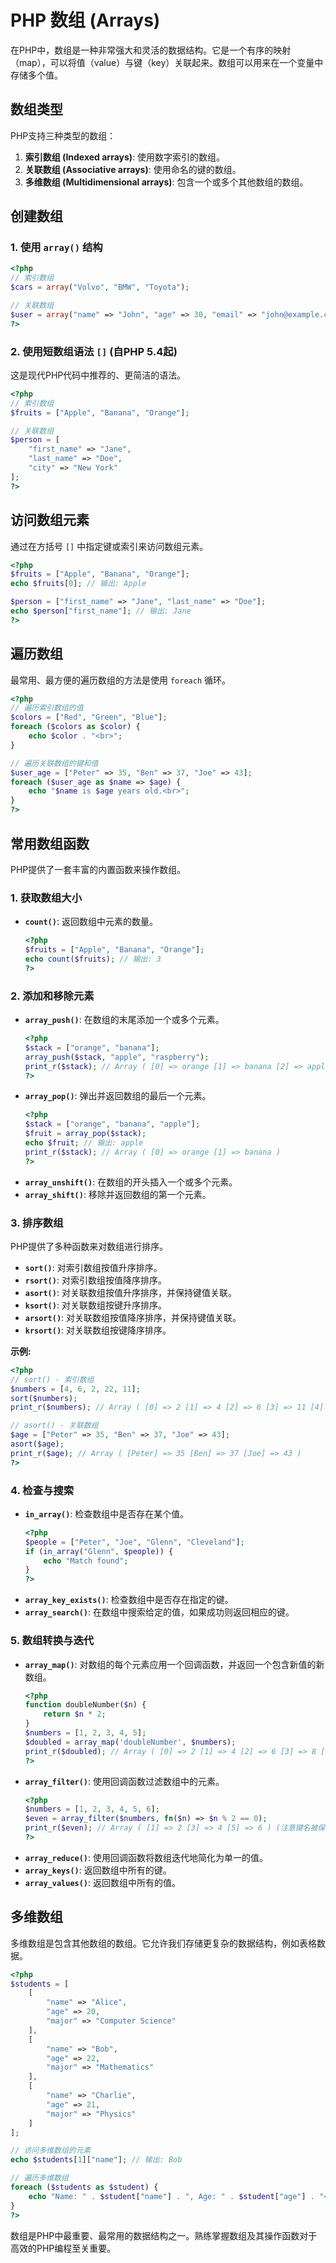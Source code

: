 # PHP 数组 (Arrays)

在PHP中，数组是一种非常强大和灵活的数据结构。它是一个有序的映射（map），可以将值（value）与键（key）关联起来。数组可以用来在一个变量中存储多个值。

## 数组类型

PHP支持三种类型的数组：
1.  **索引数组 (Indexed arrays)**: 使用数字索引的数组。
2.  **关联数组 (Associative arrays)**: 使用命名的键的数组。
3.  **多维数组 (Multidimensional arrays)**: 包含一个或多个其他数组的数组。

## 创建数组

### 1. 使用 `array()` 结构
```php
<?php
// 索引数组
$cars = array("Volvo", "BMW", "Toyota");

// 关联数组
$user = array("name" => "John", "age" => 30, "email" => "john@example.com");
?>
```

### 2. 使用短数组语法 `[]` (自PHP 5.4起)
这是现代PHP代码中推荐的、更简洁的语法。
```php
<?php
// 索引数组
$fruits = ["Apple", "Banana", "Orange"];

// 关联数组
$person = [
    "first_name" => "Jane",
    "last_name" => "Doe",
    "city" => "New York"
];
?>
```

## 访问数组元素

通过在方括号 `[]` 中指定键或索引来访问数组元素。
```php
<?php
$fruits = ["Apple", "Banana", "Orange"];
echo $fruits[0]; // 输出: Apple

$person = ["first_name" => "Jane", "last_name" => "Doe"];
echo $person["first_name"]; // 输出: Jane
?>
```

## 遍历数组

最常用、最方便的遍历数组的方法是使用 `foreach` 循环。

```php
<?php
// 遍历索引数组的值
$colors = ["Red", "Green", "Blue"];
foreach ($colors as $color) {
    echo $color . "<br>";
}

// 遍历关联数组的键和值
$user_age = ["Peter" => 35, "Ben" => 37, "Joe" => 43];
foreach ($user_age as $name => $age) {
    echo "$name is $age years old.<br>";
}
?>
```

## 常用数组函数

PHP提供了一套丰富的内置函数来操作数组。

### 1. 获取数组大小
-   **`count()`**: 返回数组中元素的数量。
    ```php
    <?php
    $fruits = ["Apple", "Banana", "Orange"];
    echo count($fruits); // 输出: 3
    ?>
    ```

### 2. 添加和移除元素
-   **`array_push()`**: 在数组的末尾添加一个或多个元素。
    ```php
    <?php
    $stack = ["orange", "banana"];
    array_push($stack, "apple", "raspberry");
    print_r($stack); // Array ( [0] => orange [1] => banana [2] => apple [3] => raspberry )
    ?>
    ```
-   **`array_pop()`**: 弹出并返回数组的最后一个元素。
    ```php
    <?php
    $stack = ["orange", "banana", "apple"];
    $fruit = array_pop($stack);
    echo $fruit; // 输出: apple
    print_r($stack); // Array ( [0] => orange [1] => banana )
    ?>
    ```
-   **`array_unshift()`**: 在数组的开头插入一个或多个元素。
-   **`array_shift()`**: 移除并返回数组的第一个元素。

### 3. 排序数组

PHP提供了多种函数来对数组进行排序。
-   **`sort()`**: 对索引数组按值升序排序。
-   **`rsort()`**: 对索引数组按值降序排序。
-   **`asort()`**: 对关联数组按值升序排序，并保持键值关联。
-   **`ksort()`**: 对关联数组按键升序排序。
-   **`arsort()`**: 对关联数组按值降序排序，并保持键值关联。
-   **`krsort()`**: 对关联数组按键降序排序。

**示例:**
```php
<?php
// sort() - 索引数组
$numbers = [4, 6, 2, 22, 11];
sort($numbers);
print_r($numbers); // Array ( [0] => 2 [1] => 4 [2] => 6 [3] => 11 [4] => 22 )

// asort() - 关联数组
$age = ["Peter" => 35, "Ben" => 37, "Joe" => 43];
asort($age);
print_r($age); // Array ( [Peter] => 35 [Ben] => 37 [Joe] => 43 )
?>
```

### 4. 检查与搜索
-   **`in_array()`**: 检查数组中是否存在某个值。
    ```php
    <?php
    $people = ["Peter", "Joe", "Glenn", "Cleveland"];
    if (in_array("Glenn", $people)) {
        echo "Match found";
    }
    ?>
    ```
-   **`array_key_exists()`**: 检查数组中是否存在指定的键。
-   **`array_search()`**: 在数组中搜索给定的值，如果成功则返回相应的键。

### 5. 数组转换与迭代
-   **`array_map()`**: 对数组的每个元素应用一个回调函数，并返回一个包含新值的新数组。
    ```php
    <?php
    function doubleNumber($n) {
        return $n * 2;
    }
    $numbers = [1, 2, 3, 4, 5];
    $doubled = array_map('doubleNumber', $numbers);
    print_r($doubled); // Array ( [0] => 2 [1] => 4 [2] => 6 [3] => 8 [4] => 10 )
    ?>
    ```
-   **`array_filter()`**: 使用回调函数过滤数组中的元素。
    ```php
    <?php
    $numbers = [1, 2, 3, 4, 5, 6];
    $even = array_filter($numbers, fn($n) => $n % 2 == 0);
    print_r($even); // Array ( [1] => 2 [3] => 4 [5] => 6 ) (注意键名被保留)
    ?>
    ```
-   **`array_reduce()`**: 使用回调函数将数组迭代地简化为单一的值。
-   **`array_keys()`**: 返回数组中所有的键。
-   **`array_values()`**: 返回数组中所有的值。

## 多维数组

多维数组是包含其他数组的数组。它允许我们存储更复杂的数据结构，例如表格数据。

```php
<?php
$students = [
    [
        "name" => "Alice",
        "age" => 20,
        "major" => "Computer Science"
    ],
    [
        "name" => "Bob",
        "age" => 22,
        "major" => "Mathematics"
    ],
    [
        "name" => "Charlie",
        "age" => 21,
        "major" => "Physics"
    ]
];

// 访问多维数组的元素
echo $students[1]["name"]; // 输出: Bob

// 遍历多维数组
foreach ($students as $student) {
    echo "Name: " . $student["name"] . ", Age: " . $student["age"] . "<br>";
}
?>
```
数组是PHP中最重要、最常用的数据结构之一。熟练掌握数组及其操作函数对于高效的PHP编程至关重要。 
